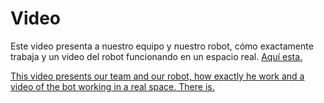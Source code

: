 Video
====
Este video presenta a nuestro equipo y nuestro robot, cómo exactamente trabaja y un video del robot funcionando en un espacio real.
<a href="https://youtu.be/aiCD2ArHgZs">Aquí esta.
<p>This video presents our team and our robot, how exactly he work and a video of the bot working in a real space. 
<a href="https://youtu.be/aiCD2ArHgZs">There is.
</p>

